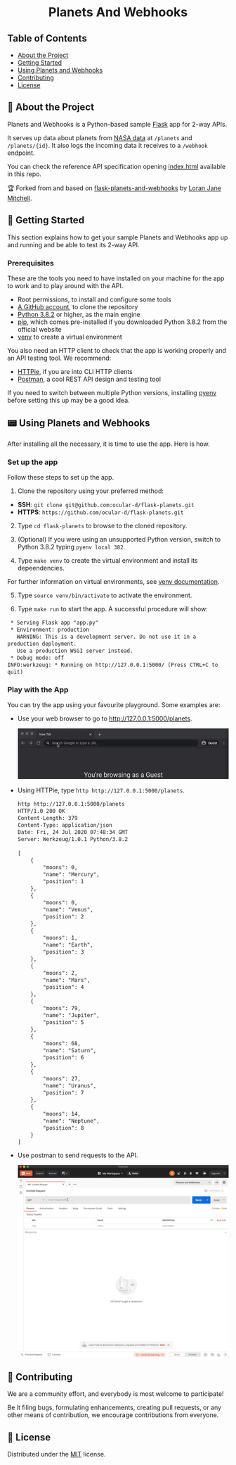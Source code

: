 <div align="center">

# Planets And Webhooks

</div>

## Table of Contents

- [About the Project](#📄-about)
- [Getting Started](#🚀-getting-started)
- [Using Planets and Webhooks](#📟-using-planets-and-webhooks)
- [Contributing](#🤝-contributing)
- [License](#📝-license)

## 📄 About the Project

Planets and Webhooks is a Python-based sample [Flask](https://flask.palletsprojects.com/en/1.1.x/ "Link to Flask website") app for 2-way APIs.

It serves up data about planets from [NASA data](https://solarsystem.nasa.gov/moons/in-depth/ "Link to NASA") at `/planets` and `/planets/{id}`. It also logs the incoming data it receives to a `/webhook` endpoint.

You can check the reference API specification opening [index.html](/openapi/index.html) available in this repo.

🏆 Forked from and based on [flask-planets-and-webhooks](https://github.com/lornajane/flask-planets-and-webhooks "Link to the original Planets and Webhooks GitHub project") by [Loran Jane Mitchell](https://lornajane.net/ "Link to Lorna Jane Mitchell's personal website").

## 🚀 Getting Started

This section explains how to get your sample Planets and Webhooks app up and running and be able to test its 2-way API.

### Prerequisites

These are the tools you need to have installed on your machine for the app to work and to play around with the API.

- Root permissions, to install and configure some tools
- [A GitHub account](https://github.com/join "Link to the GitHub sign up page"), to clone the repository
- [Python 3.8.2](https://www.python.org/downloads/release/python-382/ "Link to the Python 3.8.2 download page") or higher, as the main engine
- [pip](https://pip.pypa.io/en/stable/installing/ "Link to pip install instructions"), which comes pre-installed if you downloaded Python 3.8.2 from the official website
- [venv](https://docs.python.org/3/library/venv.html "Link to venv docs") to create a virtual environment

You also need an HTTP client to check that the app is working properly and an API testing tool. We recommend:
  - [HTTPie](https://httpie.org/ "Link to HTTPie"), if you are into CLI HTTP clients  
  - [Postman](https://www.postman.com/ "Link to Postman"), a cool REST API design and testing tool

If you need to switch between multiple Python versions, installing [pyenv](https://github.com/pyenv/pyenv "Link to pyenv") before setting this up may be a good idea.

## 📟 Using Planets and Webhooks

After installing all the necessary, it is time to use the app. Here is how.

### Set up the app

Follow these steps to set up the app.

1. Clone the repository using your preferred method:

 - **SSH**: `git clone git@github.com:ocular-d/flask-planets.git`
 - **HTTPS**: `https://github.com/ocular-d/flask-planets.git`

2. Type `cd flask-planets` to browse to the cloned repository.

3. (Optional) If you were using an unsupported Python version, switch to Python 3.8.2 typing `pyenv local 382`.

4. Type `make venv` to create the virtual environment and install its depeendencies.

  For further information on virtual environments, see [venv documentation](https://docs.python.org/3/tutorial/venv.html#creating-virtual-environments "Link to venv documentation").

5. Type `source venv/bin/activate` to activate the environment.

6. Type `make run` to start the app. A successful procedure will show:  
```shell
 * Serving Flask app "app.py"
 * Environment: production
   WARNING: This is a development server. Do not use it in a production deployment.
   Use a production WSGI server instead.
 * Debug mode: off
INFO:werkzeug: * Running on http://127.0.0.1:5000/ (Press CTRL+C to quit)
```

### Play with the App

You can try the app using your favourite playground. Some examples are:

- Use your web browser to go to http://127.0.0.1:5000/planets.

  ![Browser View](./docs/assets/browser-planets.gif)

- Using HTTPie, type `http http://127.0.0.1:5000/planets`.  
  ```shell
  http http://127.0.0.1:5000/planets
  HTTP/1.0 200 OK
  Content-Length: 379
  Content-Type: application/json
  Date: Fri, 24 Jul 2020 07:48:34 GMT
  Server: Werkzeug/1.0.1 Python/3.8.2

  [
      {
          "moons": 0,
          "name": "Mercury",
          "position": 1
      },
      {
          "moons": 0,
          "name": "Venus",
          "position": 2
      },
      {
          "moons": 1,
          "name": "Earth",
          "position": 3
      },
      {
          "moons": 2,
          "name": "Mars",
          "position": 4
      },
      {
          "moons": 79,
          "name": "Jupiter",
          "position": 5
      },
      {
          "moons": 68,
          "name": "Saturn",
          "position": 6
      },
      {
          "moons": 27,
          "name": "Uranus",
          "position": 7
      },
      {
          "moons": 14,
          "name": "Neptune",
          "position": 8
      }
  ]
  ```
- Use postman to send requests to the API.  
  
  ![Postman List Planets](./docs/assets/postman-planets.gif)

## 🤝 Contributing

We are a community effort, and everybody is most welcome to participate!

Be it filing bugs, formulating enhancements, creating pull requests, or any other means of contribution, we encourage contributions from everyone.

## 📝 License

Distributed under the [MIT](https://choosealicense.com/licenses/mit/ "Link to license") license.
